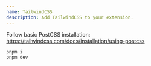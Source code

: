 ```yaml
---
name: TailwindCSS
description: Add TailwindCSS to your extension.
---
```


Follow basic PostCSS installation: https://tailwindcss.com/docs/installation/using-postcss

```sh
pnpm i
pnpm dev
```
